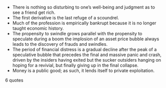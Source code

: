  - There is nothing so disturbing to one’s well-being and judgment as to see a friend get rich.
 - The first derivative is the last refuge of a scoundrel.
 - Much of the profession is empirically bankrupt because it is no longer taught economic history.
 - The propensity to swindle grows parallel with the propensity to speculate during a boom the implosion of an asset price bubble always leads to the discovery of frauds and swindles.
 - The period of financial distress is a gradual decline after the peak of a speculative bubble that precedes the final and massive panic and crash, driven by the insiders having exited but the sucker outsiders hanging on hoping for a revivial, but finally giving up in the final collapse.
 - Money is a public good; as such, it lends itself to private exploitation.

6 quotes